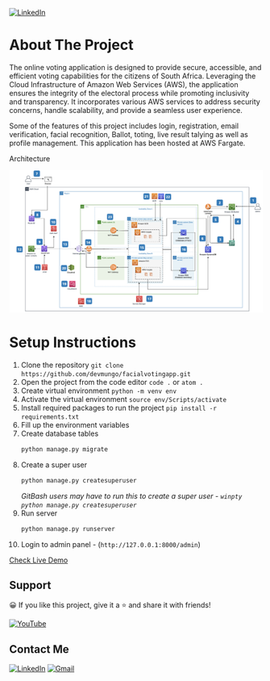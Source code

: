 <p align="left">
  <a href="https://www.linkedin.com/in/luckymungomeni/" target="_blank"><img alt="LinkedIn" title="LinkedIn" src="https://img.shields.io/badge/LinkedIn-0077B5?style=for-the-badge&logo=linkedin&logoColor=white"/></a>
</p>

# About The Project
The online voting application is designed to provide secure, accessible, and efficient voting capabilities for the citizens of South Africa. Leveraging the Cloud Infrastructure of Amazon Web Services (AWS), the application ensures the integrity of the electoral process while promoting inclusivity and transparency. It incorporates various AWS services to address security concerns, handle scalability, and provide a seamless user experience.

Some of the features of this project includes login, registration, email verification, facial recognition, Ballot, toting, live result talying as well as profile management. This application has been hosted at AWS Fargate.

Architecture

<img src="https://github.com/devmungo/facialvotingapp/blob/main/Final%20Architecture.png">


# Setup Instructions

1. Clone the repository `git clone https://github.com/devmungo/facialvotingapp.git`
2. Open the project from the code editor `code .` or `atom .`
3. Create virtual environment `python -m venv env`
4. Activate the virtual environment `source env/Scripts/activate`
5. Install required packages to run the project `pip install -r requirements.txt`
6. Fill up the environment variables
7. Create database tables
    ```sh
    python manage.py migrate
    ```
8. Create a super user
    ```sh
    python manage.py createsuperuser
    ```
    _GitBash users may have to run this to create a super user - `winpty python manage.py createsuperuser`_
9. Run server
    ```sh
    python manage.py runserver
    ```
10. Login to admin panel - (`http://127.0.0.1:8000/admin`)


[Check Live Demo](http://anomip.com/)


## Support
😀 If you like this project, give it a ⭐ and share it with friends!

<p align="left">
  <a href="https://www.youtube.com/@anomip"><img alt="YouTube" title="YouTube" src="https://img.shields.io/badge/YouTube-FF0000?style=for-the-badge&logo=youtube&logoColor=white"/></a>
</p>

## Contact Me
<p align="left">
  <a href="https://www.linkedin.com/in/rathan-kumar492"><img alt="LinkedIn" title="LinkedIn" src="https://img.shields.io/badge/LinkedIn-0077B5?style=for-the-badge&logo=linkedin&logoColor=white"/></a>
  <a href="mailto:developer.mungomenil@gmail.com"><img alt="Gmail" title="Gmail" src="https://img.shields.io/badge/Gmail-D14836?style=for-the-badge&logo=gmail&logoColor=white"/></a>
</p>


